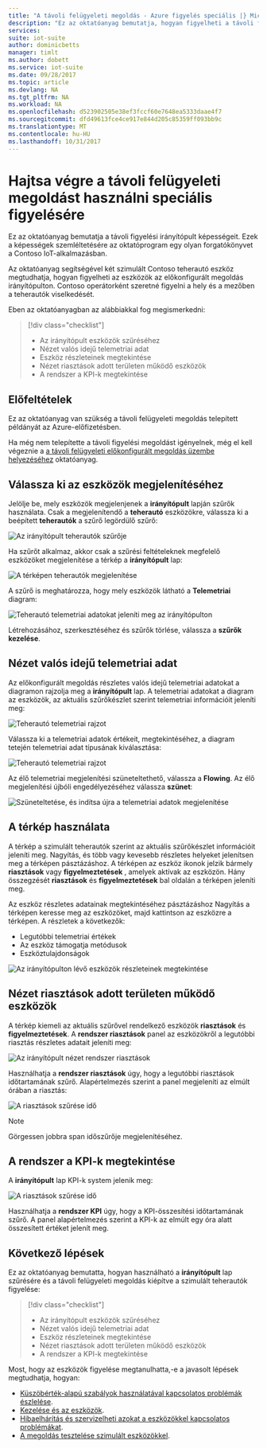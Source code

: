```yaml
---
title: "A távoli felügyeleti megoldás - Azure figyelés speciális |} Microsoft Docs"
description: "Ez az oktatóanyag bemutatja, hogyan figyelheti a távoli felügyeleti megoldás irányítópultja rendelkező eszközök."
services: 
suite: iot-suite
author: dominicbetts
manager: timlt
ms.author: dobett
ms.service: iot-suite
ms.date: 09/28/2017
ms.topic: article
ms.devlang: NA
ms.tgt_pltfrm: NA
ms.workload: NA
ms.openlocfilehash: d523902505e38ef3fccf60e7648ea5333daae4f7
ms.sourcegitcommit: dfd49613fce4ce917e844d205c85359ff093bb9c
ms.translationtype: MT
ms.contentlocale: hu-HU
ms.lasthandoff: 10/31/2017
---
```

# <a name="perform-advanced-monitoring-using-the-remote-monitoring-solution"></a>Hajtsa végre a távoli felügyeleti megoldást használni speciális figyelésére

Ez az oktatóanyag bemutatja a távoli figyelési irányítópult képességeit. Ezek a képességek szemléltetésére az oktatóprogram egy olyan forgatókönyvet a Contoso IoT-alkalmazásban.

Az oktatóanyag segítségével két szimulált Contoso teherautó eszköz megtudhatja, hogyan figyelheti az eszközök az előkonfigurált megoldás irányítópulton. Contoso operátorként szeretné figyelni a hely és a mezőben a teherautók viselkedését.

Eben az oktatóanyagban az alábbiakkal fog megismerkedni:

>[!div class="checklist"]
> * Az irányítópult eszközök szűréséhez
> * Nézet valós idejű telemetriai adat
> * Eszköz részleteinek megtekintése
> * Nézet riasztások adott területen működő eszközök
> * A rendszer a KPI-k megtekintése

## <a name="prerequisites"></a>Előfeltételek

Ez az oktatóanyag van szükség a távoli felügyeleti megoldás telepített példányát az Azure-előfizetésben.

Ha még nem telepítette a távoli figyelési megoldást igényelnek, még el kell végeznie a [a távoli felügyeleti előkonfigurált megoldás üzembe helyezéséhez](iot-suite-remote-monitoring-deploy.md) oktatóanyag.

## <a name="choose-the-devices-to-display"></a>Válassza ki az eszközök megjelenítéséhez

Jelölje be, mely eszközök megjelenjenek a **irányítópult** lapján szűrők használata. Csak a megjelenítendő a **teherautó** eszközökre, válassza ki a beépített **teherautók** a szűrő legördülő szűrő:

![Az irányítópult teherautók szűrője](media/iot-suite-remote-monitoring-monitor/dashboardtruckfilter.png)

Ha szűrőt alkalmaz, akkor csak a szűrési feltételeknek megfelelő eszközöket megjelenítése a térkép a **irányítópult** lap:

![A térképen teherautók megjelenítése](media/iot-suite-remote-monitoring-monitor/dashboardtruckmap.png)

A szűrő is meghatározza, hogy mely eszközök látható a **Telemetriai** diagram:

![Teherautó telemetriai adatokat jeleníti meg az irányítópulton](media/iot-suite-remote-monitoring-monitor/dashboardtelemetry.png)

Létrehozásához, szerkesztéséhez és szűrők törlése, válassza a **szűrők kezelése**.

## <a name="view-real-time-telemetry"></a>Nézet valós idejű telemetriai adat

Az előkonfigurált megoldás részletes valós idejű telemetriai adatokat a diagramon rajzolja meg a **irányítópult** lap. A telemetriai adatokat a diagram az eszközök, az aktuális szűrőkészlet szerint telemetriai információit jeleníti meg:

![Teherautó telemetriai rajzot](media/iot-suite-remote-monitoring-monitor/dashboardtelemetryview.png)

Válassza ki a telemetriai adatok értékeit, megtekintéséhez, a diagram tetején telemetriai adat típusának kiválasztása:

![Teherautó telemetriai rajzot](media/iot-suite-remote-monitoring-monitor/dashboardselecttelemetry.png)

Az élő telemetriai megjelenítési szüneteltethető, válassza a **Flowing**. Az élő megjelenítési újbóli engedélyezéséhez válassza **szünet**:

![Szüneteltetése, és indítsa újra a telemetriai adatok megjelenítése](media/iot-suite-remote-monitoring-monitor/dashboardtelemetrypause.png)

## <a name="use-the-map"></a>A térkép használata

A térkép a szimulált teherautók szerint az aktuális szűrőkészlet információit jeleníti meg. Nagyítás, és több vagy kevesebb részletes helyeket jelenítsen meg a térképen pásztázáshoz. A térképen az eszköz ikonok jelzik bármely **riasztások** vagy **figyelmeztetések** , amelyek aktívak az eszközön. Hány összegzését **riasztások** és **figyelmeztetések** bal oldalán a térképen jeleníti meg.

Az eszköz részletes adatainak megtekintéséhez pásztázáshoz Nagyítás a térképen keresse meg az eszközöket, majd kattintson az eszközre a térképen. A részletek a következők:

* Legutóbbi telemetriai értékek
* Az eszköz támogatja metódusok
* Eszköztulajdonságok

![Az irányítópulton lévő eszközök részleteinek megtekintése](media/iot-suite-remote-monitoring-monitor/dashboarddevicedetail.png)

## <a name="view-alarms-from-your-devices"></a>Nézet riasztások adott területen működő eszközök

A térkép kiemeli az aktuális szűrővel rendelkező eszközök **riasztások** és **figyelmeztetések**. A **rendszer riasztások** panel az eszközökről a legutóbbi riasztás részletes adatait jeleníti meg:

![Az irányítópult nézet rendszer riasztások](media/iot-suite-remote-monitoring-monitor/dashboardsystemalarms.png)

Használhatja a **rendszer riasztások** úgy, hogy a legutóbbi riasztások időtartamának szűrő. Alapértelmezés szerint a panel megjeleníti az elmúlt órában a riasztás:

![A riasztások szűrése idő](media/iot-suite-remote-monitoring-monitor/dashboardalarmsfilter.png)

> [!NOTE]
> Görgessen jobbra span időszűrője megjelenítéséhez.

## <a name="view-the-system-kpis"></a>A rendszer a KPI-k megtekintése

A **irányítópult** lap KPI-k system jelenik meg:

![A riasztások szűrése idő](media/iot-suite-remote-monitoring-monitor/dashboardkpis.png)

Használhatja a **rendszer KPI** úgy, hogy a KPI-összesítési időtartamának szűrő. A panel alapértelmezés szerint a KPI-k az elmúlt egy óra alatt összesített értéket jelenít meg.

## <a name="next-steps"></a>Következő lépések

Ez az oktatóanyag bemutatta, hogyan használható a **irányítópult** lap szűrésére és a távoli felügyeleti megoldás kiépítve a szimulált teherautók figyelése:

<!-- Repeat task list from intro -->
>[!div class="checklist"]
> * Az irányítópult eszközök szűréséhez
> * Nézet valós idejű telemetriai adat
> * Eszköz részleteinek megtekintése
> * Nézet riasztások adott területen működő eszközök
> * A rendszer a KPI-k megtekintése

Most, hogy az eszközök figyelése megtanulhatta,-e a javasolt lépések megtudhatja, hogyan:

* [Küszöbérték-alapú szabályok használatával kapcsolatos problémák észlelése](./iot-suite-remote-monitoring-automate.md).
* [Kezelése és az eszközök](./iot-suite-remote-monitoring-manage.md).
* [Hibaelhárítás és szervizelheti azokat a eszközökkel kapcsolatos problémákat](./iot-suite-remote-monitoring-maintain.md).
* [A megoldás tesztelése szimulált eszközökkel](iot-suite-remote-monitoring-test.md).

<!-- Next tutorials in the sequence -->